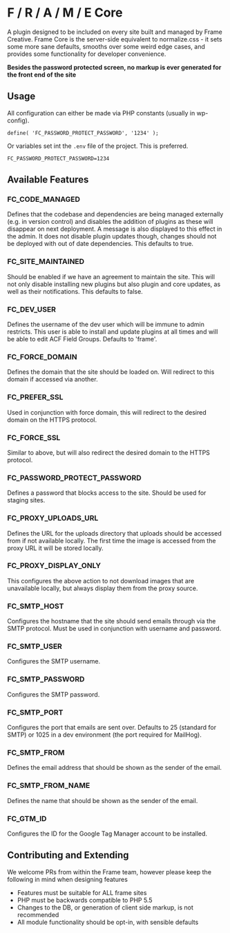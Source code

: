 # F / R / A / M / E Core #

A plugin designed to be included on every site built and managed by Frame Creative. Frame Core is the server-side equivalent to normalize.css - it sets some more sane defaults, smooths over some weird edge cases, and provides some functionality for developer convenience.

**Besides the password protected screen, no markup is ever generated for the front end of the site**

## Usage ##

All configuration can either be made via PHP constants (usually in wp-config).

```
define( 'FC_PASSWORD_PROTECT_PASSWORD', '1234' );
```

Or variables set int the `.env` file of the project. This is preferred.

```
FC_PASSWORD_PROTECT_PASSWORD=1234
```

## Available Features ##

### FC_CODE_MANAGED ###
Defines that the codebase and dependencies are being managed externally (e.g. in version control) and disables the addition of plugins as these will disappear on next deployment. A message is also displayed to this effect in the admin. It does not disable plugin updates though, changes should not be deployed with out of date dependencies. This defaults to true.

### FC_SITE_MAINTAINED ###
Should be enabled if we have an agreement to maintain the site. This will not only disable installing new plugins but also plugin and core updates, as well as their notifications. This defaults to false.

### FC_DEV_USER ###
Defines the username of the dev user which will be immune to admin restricts. This user is able to install and update plugins at all times and will be able to edit ACF Field Groups. Defaults to 'frame'. 

### FC_FORCE_DOMAIN ###
Defines the domain that the site should be loaded on. Will redirect to this domain if accessed via another.

### FC_PREFER_SSL ###
Used in conjunction with force domain, this will redirect to the desired domain on the HTTPS protocol.

### FC_FORCE_SSL ###
Similar to above, but will also redirect the desired domain to the HTTPS protocol.

### FC_PASSWORD_PROTECT_PASSWORD ###
Defines a password that blocks access to the site. Should be used for staging sites.

### FC_PROXY_UPLOADS_URL ###
Defines the URL for the uploads directory that uploads should be accessed from if not available locally. The first time the image is accessed from the proxy URL it will be stored locally.

### FC_PROXY_DISPLAY_ONLY ###
This configures the above action to not download images that are unavailable locally, but always display them from the proxy source.

### FC_SMTP_HOST ###
Configures the hostname that the site should send emails through via the SMTP protocol. Must be used in conjunction with username and password.

### FC_SMTP_USER ###
Configures the SMTP username.

### FC_SMTP_PASSWORD ###
Configures the SMTP password.

### FC_SMTP_PORT ###
Configures the port that emails are sent over. Defaults to 25 (standard for SMTP) or 1025 in a dev environment (the port required for MailHog).

### FC_SMTP_FROM ###
Defines the email address that should be shown as the sender of the email.

### FC_SMTP_FROM_NAME ###
Defines the name that should be shown as the sender of the email.

### FC_GTM_ID ###
Configures the ID for the Google Tag Manager account to be installed.

## Contributing and Extending ##

We welcome PRs from within the Frame team, however please keep the following in mind when designing features
* Features must be suitable for ALL frame sites
* PHP must be backwards compatible to PHP 5.5
* Changes to the DB, or generation of client side markup, is not recommended
* All module functionality should be opt-in, with sensible defaults